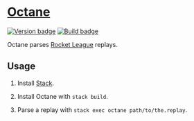 # [Octane][]

[![Version badge][]][package version]
[![Build badge][]][build status]

Octane parses [Rocket League][] replays.

## Usage

1.  Install [Stack][].

2.  Install Octane with `stack build`.

3.  Parse a replay with `stack exec octane path/to/the.replay`.

[octane]: https://github.com/tfausak/octane
[version badge]: https://www.stackage.org/package/octane/badge/nightly
[package version]: https://www.stackage.org/package/octane
[build badge]: https://travis-ci.org/tfausak/octane.svg?branch=main
[build status]: https://travis-ci.org/tfausak/octane
[rocket league]: http://rocketleague.psyonix.com
[stack]: http://haskellstack.org
